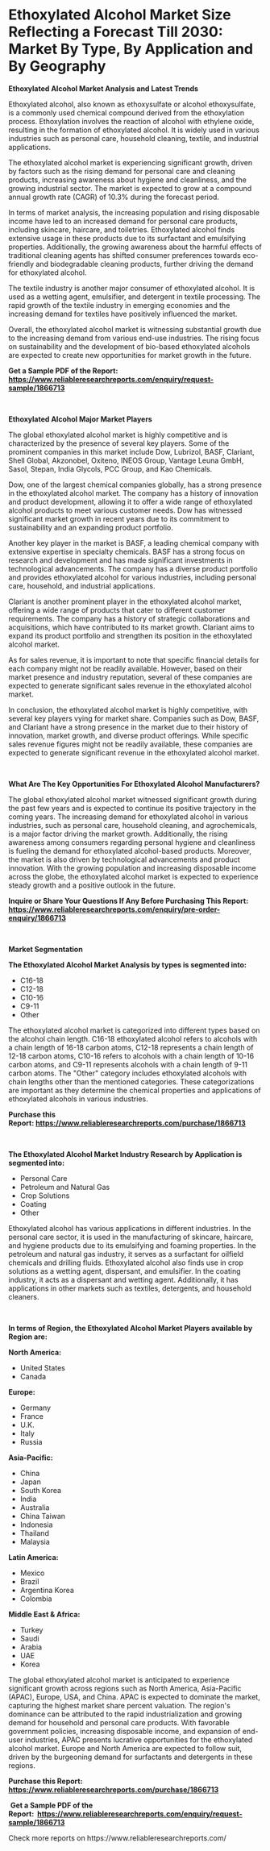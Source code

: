 <p><h1>Ethoxylated Alcohol Market Size Reflecting a Forecast Till 2030: Market By Type, By Application and By Geography</h1></p><p><strong>Ethoxylated Alcohol Market Analysis and Latest Trends</strong></p>
<p><p>Ethoxylated alcohol, also known as ethoxysulfate or alcohol ethoxysulfate, is a commonly used chemical compound derived from the ethoxylation process. Ethoxylation involves the reaction of alcohol with ethylene oxide, resulting in the formation of ethoxylated alcohol. It is widely used in various industries such as personal care, household cleaning, textile, and industrial applications.</p><p>The ethoxylated alcohol market is experiencing significant growth, driven by factors such as the rising demand for personal care and cleaning products, increasing awareness about hygiene and cleanliness, and the growing industrial sector. The market is expected to grow at a compound annual growth rate (CAGR) of 10.3% during the forecast period.</p><p>In terms of market analysis, the increasing population and rising disposable income have led to an increased demand for personal care products, including skincare, haircare, and toiletries. Ethoxylated alcohol finds extensive usage in these products due to its surfactant and emulsifying properties. Additionally, the growing awareness about the harmful effects of traditional cleaning agents has shifted consumer preferences towards eco-friendly and biodegradable cleaning products, further driving the demand for ethoxylated alcohol.</p><p>The textile industry is another major consumer of ethoxylated alcohol. It is used as a wetting agent, emulsifier, and detergent in textile processing. The rapid growth of the textile industry in emerging economies and the increasing demand for textiles have positively influenced the market.</p><p>Overall, the ethoxylated alcohol market is witnessing substantial growth due to the increasing demand from various end-use industries. The rising focus on sustainability and the development of bio-based ethoxylated alcohols are expected to create new opportunities for market growth in the future.</p></p>
<p><strong>Get a Sample PDF of the Report:&nbsp; <a href="https://www.reliableresearchreports.com/enquiry/request-sample/1866713">https://www.reliableresearchreports.com/enquiry/request-sample/1866713</a></strong></p>
<p>&nbsp;</p>
<p><strong>Ethoxylated Alcohol Major Market Players</strong></p>
<p><p>The global ethoxylated alcohol market is highly competitive and is characterized by the presence of several key players. Some of the prominent companies in this market include Dow, Lubrizol, BASF, Clariant, Shell Global, Akzonobel, Oxiteno, INEOS Group, Vantage Leuna GmbH, Sasol, Stepan, India Glycols, PCC Group, and Kao Chemicals.</p><p>Dow, one of the largest chemical companies globally, has a strong presence in the ethoxylated alcohol market. The company has a history of innovation and product development, allowing it to offer a wide range of ethoxylated alcohol products to meet various customer needs. Dow has witnessed significant market growth in recent years due to its commitment to sustainability and an expanding product portfolio.</p><p>Another key player in the market is BASF, a leading chemical company with extensive expertise in specialty chemicals. BASF has a strong focus on research and development and has made significant investments in technological advancements. The company has a diverse product portfolio and provides ethoxylated alcohol for various industries, including personal care, household, and industrial applications.</p><p>Clariant is another prominent player in the ethoxylated alcohol market, offering a wide range of products that cater to different customer requirements. The company has a history of strategic collaborations and acquisitions, which have contributed to its market growth. Clariant aims to expand its product portfolio and strengthen its position in the ethoxylated alcohol market.</p><p>As for sales revenue, it is important to note that specific financial details for each company might not be readily available. However, based on their market presence and industry reputation, several of these companies are expected to generate significant sales revenue in the ethoxylated alcohol market.</p><p>In conclusion, the ethoxylated alcohol market is highly competitive, with several key players vying for market share. Companies such as Dow, BASF, and Clariant have a strong presence in the market due to their history of innovation, market growth, and diverse product offerings. While specific sales revenue figures might not be readily available, these companies are expected to generate significant revenue in the ethoxylated alcohol market.</p></p>
<p>&nbsp;</p>
<p><strong>What Are The Key Opportunities For Ethoxylated Alcohol Manufacturers?</strong></p>
<p><p>The global ethoxylated alcohol market witnessed significant growth during the past few years and is expected to continue its positive trajectory in the coming years. The increasing demand for ethoxylated alcohol in various industries, such as personal care, household cleaning, and agrochemicals, is a major factor driving the market growth. Additionally, the rising awareness among consumers regarding personal hygiene and cleanliness is fueling the demand for ethoxylated alcohol-based products. Moreover, the market is also driven by technological advancements and product innovation. With the growing population and increasing disposable income across the globe, the ethoxylated alcohol market is expected to experience steady growth and a positive outlook in the future.</p></p>
<p><strong>Inquire or Share Your Questions If Any Before Purchasing This Report: <a href="https://www.reliableresearchreports.com/enquiry/pre-order-enquiry/1866713">https://www.reliableresearchreports.com/enquiry/pre-order-enquiry/1866713</a></strong></p>
<p>&nbsp;</p>
<p><strong>Market Segmentation</strong></p>
<p><strong>The Ethoxylated Alcohol Market Analysis by types is segmented into:</strong></p>
<p><ul><li>C16-18</li><li>C12-18</li><li>C10-16</li><li>C9-11</li><li>Other</li></ul></p>
<p><p>The ethoxylated alcohol market is categorized into different types based on the alcohol chain length. C16-18 ethoxylated alcohol refers to alcohols with a chain length of 16-18 carbon atoms, C12-18 represents a chain length of 12-18 carbon atoms, C10-16 refers to alcohols with a chain length of 10-16 carbon atoms, and C9-11 represents alcohols with a chain length of 9-11 carbon atoms. The "Other" category includes ethoxylated alcohols with chain lengths other than the mentioned categories. These categorizations are important as they determine the chemical properties and applications of ethoxylated alcohols in various industries.</p></p>
<p><strong>Purchase this Report:&nbsp;<a href="https://www.reliableresearchreports.com/purchase/1866713">https://www.reliableresearchreports.com/purchase/1866713</a></strong></p>
<p>&nbsp;</p>
<p><strong>The Ethoxylated Alcohol Market Industry Research by Application is segmented into:</strong></p>
<p><ul><li>Personal Care</li><li>Petroleum and Natural Gas</li><li>Crop Solutions</li><li>Coating</li><li>Other</li></ul></p>
<p><p>Ethoxylated alcohol has various applications in different industries. In the personal care sector, it is used in the manufacturing of skincare, haircare, and hygiene products due to its emulsifying and foaming properties. In the petroleum and natural gas industry, it serves as a surfactant for oilfield chemicals and drilling fluids. Ethoxylated alcohol also finds use in crop solutions as a wetting agent, dispersant, and emulsifier. In the coating industry, it acts as a dispersant and wetting agent. Additionally, it has applications in other markets such as textiles, detergents, and household cleaners.</p></p>
<p>&nbsp;</p>
<p><strong>In terms of Region, the Ethoxylated Alcohol Market Players available by Region are:</strong></p>
<p>
    <p> <strong> North America: </strong>
        <ul>
            <li>United States</li>
            <li>Canada</li>
        </ul>
        </p> 
    <p> <strong> Europe: </strong>
        <ul>
            <li>Germany</li>
            <li>France</li>
            <li>U.K.</li>
            <li>Italy</li>
            <li>Russia</li>
        </ul>
        </p> 
    <p> <strong> Asia-Pacific: </strong>
        <ul>
            <li>China</li>
            <li>Japan</li>
            <li>South Korea</li>
            <li>India</li>
            <li>Australia</li>
            <li>China Taiwan</li>
            <li>Indonesia</li>
            <li>Thailand</li>
            <li>Malaysia</li>
        </ul>
        </p> 
    <p> <strong> Latin America: </strong>
        <ul>
            <li>Mexico</li>
            <li>Brazil</li>
            <li>Argentina Korea</li>
            <li>Colombia</li>
        </ul>
        </p> 
    <p> <strong> Middle East & Africa: </strong>
        <ul>
            <li>Turkey</li>
            <li>Saudi</li>
            <li>Arabia</li>
            <li>UAE</li>
            <li>Korea</li>
        </ul>
    </p>
    </p>
<p><p>The global ethoxylated alcohol market is anticipated to experience significant growth across regions such as North America, Asia-Pacific (APAC), Europe, USA, and China. APAC is expected to dominate the market, capturing the highest market share percent valuation. The region's dominance can be attributed to the rapid industrialization and growing demand for household and personal care products. With favorable government policies, increasing disposable income, and expansion of end-user industries, APAC presents lucrative opportunities for the ethoxylated alcohol market. Europe and North America are expected to follow suit, driven by the burgeoning demand for surfactants and detergents in these regions.</p></p>
<p><strong>Purchase this Report: <a href="https://www.reliableresearchreports.com/purchase/1866713">https://www.reliableresearchreports.com/purchase/1866713</a></strong></p>
<p>&nbsp;<strong>Get a Sample PDF of the Report:&nbsp;&nbsp;<a href="https://www.reliableresearchreports.com/enquiry/request-sample/1866713">https://www.reliableresearchreports.com/enquiry/request-sample/1866713</a></strong></p>
<p><strong></strong></p>
<p>Check more reports on https://www.reliableresearchreports.com/</p>